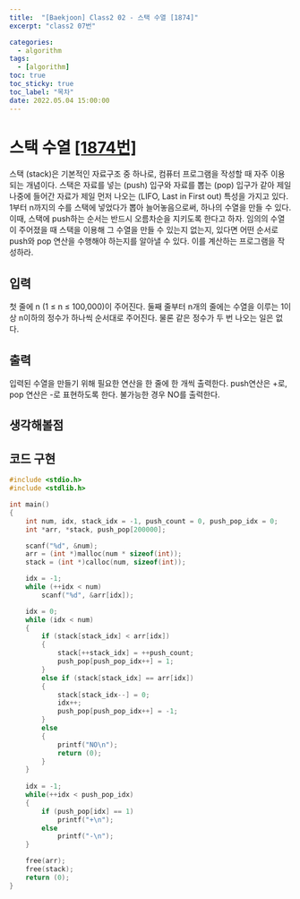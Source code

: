 ```yaml
---
title:  "[Baekjoon] Class2 02 - 스택 수열 [1874]"
excerpt: "class2 07번"

categories:
  - algorithm
tags:
  - [algorithm]
toc: true
toc_sticky: true
toc_label: "목차"
date: 2022.05.04 15:00:00
---
```


# 스택 수열 [[1874번]](https://www.acmicpc.net/problem/1874)
스택 (stack)은 기본적인 자료구조 중 하나로, 컴퓨터 프로그램을 작성할 때 자주 이용되는 개념이다. 스택은 자료를 넣는 (push) 입구와 자료를 뽑는 (pop) 입구가 같아 제일 나중에 들어간 자료가 제일 먼저 나오는 (LIFO, Last in First out) 특성을 가지고 있다.    
1부터 n까지의 수를 스택에 넣었다가 뽑아 늘어놓음으로써, 하나의 수열을 만들 수 있다. 이때, 스택에 push하는 순서는 반드시 오름차순을 지키도록 한다고 하자. 임의의 수열이 주어졌을 때 스택을 이용해 그 수열을 만들 수 있는지 없는지, 있다면 어떤 순서로 push와 pop 연산을 수행해야 하는지를 알아낼 수 있다. 이를 계산하는 프로그램을 작성하라.    

## 입력
첫 줄에 n (1 ≤ n ≤ 100,000)이 주어진다. 둘째 줄부터 n개의 줄에는 수열을 이루는 1이상 n이하의 정수가 하나씩 순서대로 주어진다. 물론 같은 정수가 두 번 나오는 일은 없다.    

## 출력
입력된 수열을 만들기 위해 필요한 연산을 한 줄에 한 개씩 출력한다. push연산은 +로, pop 연산은 -로 표현하도록 한다. 불가능한 경우 NO를 출력한다.    

## 생각해볼점
    

## 코드 구현
```c
#include <stdio.h>
#include <stdlib.h>

int main()
{
	int	num, idx, stack_idx = -1, push_count = 0, push_pop_idx = 0;
	int	*arr, *stack, push_pop[200000];

	scanf("%d", &num);
	arr = (int *)malloc(num * sizeof(int));
	stack = (int *)calloc(num, sizeof(int));

	idx = -1;
	while (++idx < num)
		scanf("%d", &arr[idx]);

	idx = 0;
	while (idx < num)
	{
		if (stack[stack_idx] < arr[idx])
		{
			stack[++stack_idx] = ++push_count;
			push_pop[push_pop_idx++] = 1;
		}
		else if (stack[stack_idx] == arr[idx])
		{
			stack[stack_idx--] = 0;
			idx++;
			push_pop[push_pop_idx++] = -1;
		}
		else
		{
			printf("NO\n");
			return (0);
		}
	}
	
	idx = -1;
	while(++idx < push_pop_idx)
	{
		if (push_pop[idx] == 1)
			printf("+\n");
		else
			printf("-\n");
	}

	free(arr);
	free(stack);
	return (0);
}
```
